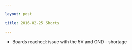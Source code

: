 ```yaml
---

layout: post

title: 2016-02-25 Shorts

---
```



-   Boards reached: issue with the 5V and GND - shortage


